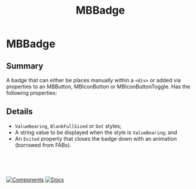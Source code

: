 ﻿---
uid: C.MBBadge
title: MBBadge
---
# MBBadge

## Summary

A badge that can either be places manually within a `<div>` or added via properties to an MBButton, MBIconButton or MBIconButtonToggle. Has the following properties:

## Details

- `ValueBearing`, `BlankFullSized` or `Dot` styles;
- A string value to be displayed when the style is `ValueBearing`; and
- An `Exited` property that closes the badge down with an animation (borrowed from FABs).

&nbsp;

&nbsp;

[![Components](https://img.shields.io/static/v1?label=Components&message=Plus&color=red)](xref:A.PlusComponents)
[![Docs](https://img.shields.io/static/v1?label=API%20Documentation&message=MBBadge&color=brightgreen)](xref:Material.Blazor.MBBadge)
